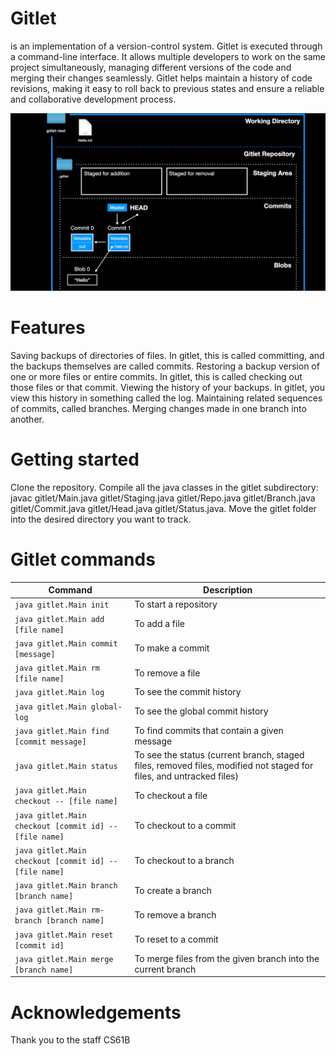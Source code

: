 # Gitlet
is an implementation of a version-control system. Gitlet is executed through a command-line interface. 
It allows multiple developers to work on the same project simultaneously, managing different versions of the code and merging their changes seamlessly. 
Gitlet helps maintain a history of code revisions, making it easy to roll back to previous states and ensure a reliable and collaborative development process.

![Gitlet](https://raw.githubusercontent.com/samuelkhong/Gitlet/feature-branch/gitlet%20diagram.png)

# Features
Saving backups of directories of files. In gitlet, this is called committing, and the backups themselves are called commits.
Restoring a backup version of one or more files or entire commits. In gitlet, this is called checking out those files or that commit.
Viewing the history of your backups. In gitlet, you view this history in something called the log.
Maintaining related sequences of commits, called branches.
Merging changes made in one branch into another.

# Getting started
Clone the repository. Compile all the java classes in the gitlet subdirectory: javac gitlet/Main.java gitlet/Staging.java gitlet/Repo.java gitlet/Branch.java gitlet/Commit.java gitlet/Head.java gitlet/Status.java.
Move the gitlet folder into the desired directory you want to track. 

# Gitlet commands
| Command | Description |
| ------- | ----------- |
| `java gitlet.Main init` | To start a repository |
| `java gitlet.Main add [file name]` | To add a file |
| `java gitlet.Main commit [message]` | To make a commit |
| `java gitlet.Main rm [file name]` | To remove a file |
| `java gitlet.Main log` | To see the commit history |
| `java gitlet.Main global-log` | To see the global commit history |
| `java gitlet.Main find [commit message]` | To find commits that contain a given message |
| `java gitlet.Main status` | To see the status (current branch, staged files, removed files, modified not staged for files, and untracked files) |
| `java gitlet.Main checkout -- [file name]` | To checkout a file |
| `java gitlet.Main checkout [commit id] -- [file name]` | To checkout to a commit |
| `java gitlet.Main checkout [commit id] -- [file name]` | To checkout to a branch |
| `java gitlet.Main branch [branch name]` | To create a branch |
| `java gitlet.Main rm-branch [branch name]` | To remove a branch |
| `java gitlet.Main reset [commit id]` | To reset to a commit |
| `java gitlet.Main merge [branch name]` | To merge files from the given branch into the current branch |

# Acknowledgements
Thank you to the staff CS61B



